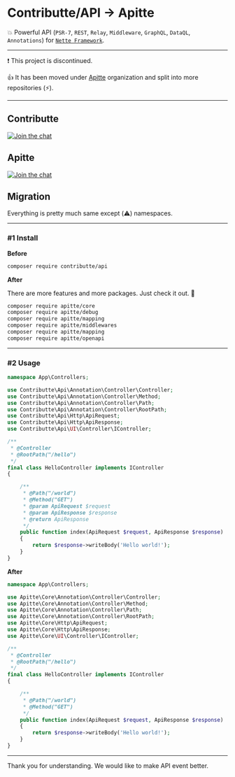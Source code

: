 # Contributte/API -> Apitte 

:boom: Powerful API (`PSR-7`, `REST`, `Relay`, `Middleware`, `GraphQL`, `DataQL`, `Annotations`) for [`Nette Framework`](https://github.com/nette/).

-----

:exclamation: This project is discontinued. 

:+1: It has been moved under [Apitte](https://github.com/apitte) organization and split into more repositories (:zap:). 

-----

## Contributte

[![Join the chat](https://img.shields.io/gitter/room/contributte/contributte.svg?style=flat-square)](http://bit.ly/ctteg)

## Apitte

[![Join the chat](https://img.shields.io/gitter/room/apitte/apitte.svg?style=flat-square)](http://bit.ly/apittegitter)

## Migration

Everything is pretty much same except (:warning:) namespaces.

-----

### #1 Install

**Before**

```bash
composer require contributte/api
```

**After**

There are more features and more packages. Just check it out. :muscle:

```bash
composer require apitte/core
composer require apitte/debug
composer require apitte/mapping
composer require apitte/middlewares
composer require apitte/mapping
composer require apitte/openapi
```

-----

### #2 Usage

```php
namespace App\Controllers;

use Contributte\Api\Annotation\Controller\Controller;
use Contributte\Api\Annotation\Controller\Method;
use Contributte\Api\Annotation\Controller\Path;
use Contributte\Api\Annotation\Controller\RootPath;
use Contributte\Api\Http\ApiRequest;
use Contributte\Api\Http\ApiResponse;
use Contributte\Api\UI\Controller\IController;

/**
 * @Controller
 * @RootPath("/hello")
 */
final class HelloController implements IController
{

    /**
     * @Path("/world")
     * @Method("GET")
     * @param ApiRequest $request
     * @param ApiResponse $response
     * @return ApiResponse
     */
    public function index(ApiRequest $request, ApiResponse $response)
    {
        return $response->writeBody('Hello world!');
    }
}
```

**After**

```php
namespace App\Controllers;

use Apitte\Core\Annotation\Controller\Controller;
use Apitte\Core\Annotation\Controller\Method;
use Apitte\Core\Annotation\Controller\Path;
use Apitte\Core\Annotation\Controller\RootPath;
use Apitte\Core\Http\ApiRequest;
use Apitte\Core\Http\ApiResponse;
use Apitte\Core\UI\Controller\IController;

/**
 * @Controller
 * @RootPath("/hello")
 */
final class HelloController implements IController
{

    /**
     * @Path("/world")
     * @Method("GET")
     */
    public function index(ApiRequest $request, ApiResponse $response)
    {
        return $response->writeBody('Hello world!');
    }
}
```

----

Thank you for understanding. We would like to make API event better.
